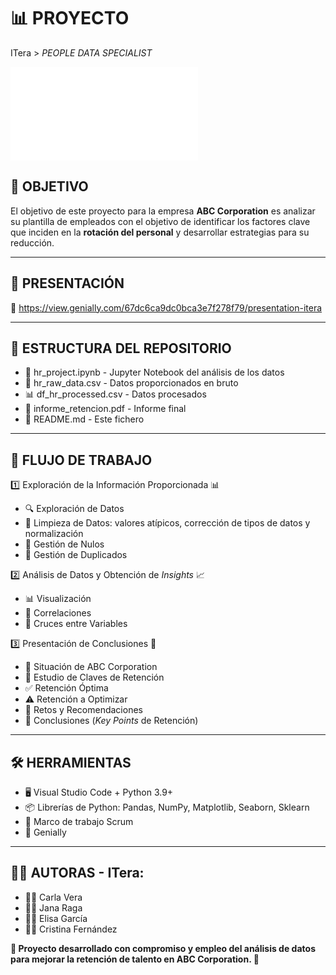 # 📊 PROYECTO

ITera > *PEOPLE DATA SPECIALIST*

![Logo](README.md)


## 📌 OBJETIVO

El objetivo de este proyecto para la empresa **ABC Corporation** es analizar su plantilla de empleados con el objetivo de identificar los factores clave que inciden en la **rotación del personal** y desarrollar estrategias para su reducción.

---


## 🎥 PRESENTACIÓN

🔗 https://view.genially.com/67dc6ca9dc0bca3e7f278f79/presentation-itera

---


## 📂 ESTRUCTURA DEL REPOSITORIO

* 📓 hr_project.ipynb - Jupyter Notebook del análisis de los datos
* 📄 hr_raw_data.csv - Datos proporcionados en bruto
* 📊 df_hr_processed.csv - Datos procesados
* 📑 informe_retencion.pdf - Informe final
* 📜 README.md - Este fichero

---


## 🔄 FLUJO DE TRABAJO

1️⃣ Exploración de la Información Proporcionada 📊

* 🔍 Exploración de Datos
* 🧹 Limpieza de Datos: valores atípicos, corrección de tipos de datos y normalización
* 🚫 Gestión de Nulos
* 🔄 Gestión de Duplicados

2️⃣ Análisis de Datos y Obtención de *Insights* 📈

* 📊 Visualización
* 📌 Correlaciones
* 🔀 Cruces entre Variables

3️⃣ Presentación de Conclusiones 📝

* 🏢 Situación de ABC Corporation
* 🔑 Estudio de Claves de Retención
* ✅ Retención Óptima
* ⚠️ Retención a Optimizar
* 🚀 Retos y Recomendaciones
* 🔎 Conclusiones (*Key Points* de Retención)

---


## 🛠️ HERRAMIENTAS

* 🖥️ Visual Studio Code + Python 3.9+
* 📦 Librerías de Python: Pandas, NumPy, Matplotlib, Seaborn, Sklearn
* 📅 Marco de trabajo Scrum
* 🎨 Genially

---


## 👩‍💻 AUTORAS - ITera:

* 👩‍💼 Carla Vera
* 👩‍💼 Jana Raga
* 👩‍💼 Elisa García
* 👩‍💼 Cristina Fernández



**📌 Proyecto desarrollado con compromiso y empleo del análisis de datos para mejorar la retención de talento en ABC Corporation. 🚀**